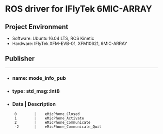 # ROS driver for IFlyTek 6MIC-ARRAY
## Project Environment
* Software: Ubuntu 16.04 LTS, ROS Kinetic
* Hardware: IFlyTek XFM-EVB-01, XFM10621, 6MIC-ARRAY


## Publisher 
---
* ### name: __mode_info_pub__    
* ### type: **std_msg::Int8**
* ###  __Data__ |     __Description__
       0        |    eMicPhone_Closed
       1        |    eMicPhone_Activate
       2        |    eMicPhone_Communicate
       -2       |    eMicPhone_Communicate_Quit
